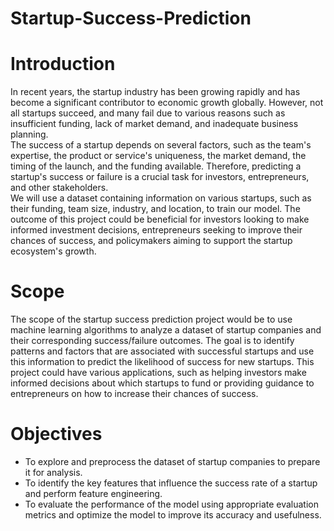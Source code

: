 # Startup-Success-Prediction

# Introduction
In recent years, the startup industry has been growing rapidly and has become a significant contributor to economic growth globally. However, not all startups succeed, and many fail due to various reasons such as insufficient funding, lack of market demand, and inadequate business planning. \
The success of a startup depends on several factors, such as the team's expertise, the product or service's uniqueness, the market demand, the timing of the launch, and the funding available. Therefore, predicting a startup's success or failure is a crucial task for investors, entrepreneurs, and other stakeholders. \
We will use a dataset containing information on various startups, such as their funding, team size, industry, and location, to train our model. The outcome of this project could be beneficial for investors looking to make informed investment decisions, entrepreneurs seeking to improve their chances of success, and policymakers aiming to support the startup ecosystem's growth.


# Scope
The scope of the startup success prediction project would be to use machine learning algorithms to analyze a dataset of startup companies and their corresponding success/failure outcomes. The goal is to identify patterns and factors that are associated with successful startups and use this information to predict the likelihood of success for new startups. This project could have various applications, such as helping investors make informed decisions about which startups to fund or providing guidance to entrepreneurs on how to increase their chances of success.

# Objectives
* To explore and preprocess the dataset of startup companies to prepare it for analysis.
* To identify the key features that influence the success rate of a startup and perform feature engineering.
* To evaluate the performance of the model using appropriate evaluation metrics and optimize the model to improve its accuracy and usefulness.
